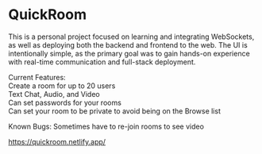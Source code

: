 # QuickRoom

This is a personal project focused on learning and integrating WebSockets, as well as deploying both the backend and frontend to the web. The UI is intentionally simple, as the primary goal was to gain hands-on experience with real-time communication and full-stack deployment.


Current Features:  
Create a room for up to 20 users  
Text Chat, Audio, and Video  
Can set passwords for your rooms  
Can set your room to be private to avoid being on the Browse list

Known Bugs: 
Sometimes have to re-join rooms to see video

https://quickroom.netlify.app/
